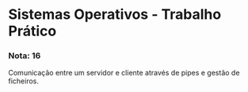 # Sistemas Operativos - Trabalho Prático
### Nota: 16
Comunicação entre um servidor e cliente através de pipes e gestão de ficheiros.
